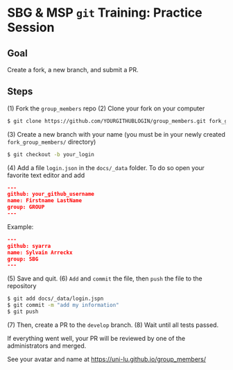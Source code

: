 # SBG & MSP `git` Training: Practice Session

## Goal
Create a fork, a new branch, and submit a PR.

## Steps

(1) Fork the `group_members` repo
(2) Clone your fork on your computer
```sh
$ git clone https://github.com/YOURGITHUBLOGIN/group_members.git fork_group_members
```
(3) Create a new branch with your name (you must be in your newly created `fork_group_members/` directory)
```sh
$ git checkout -b your_login
```
(4) Add a file `login.json` in the `docs/_data` folder. To do so open your favorite text editor and add
```json
---
github: your_github_username
name: Firstname LastName
group: GROUP
---
```
Example:
```json
---
github: syarra
name: Sylvain Arreckx
group: SBG
---
```
(5) Save and quit.
(6) `Add` and `commit` the file, then `push` the file to the repository
```sh
$ git add docs/_data/login.jspn
$ git commit -m "add my information"
$ git push
```
(7) Then, create a PR to the `develop` branch.
(8) Wait until all tests passed.

If everything went well, your PR will be reviewed by one of the administrators and merged.

See your avatar and name at https://uni-lu.github.io/group_members/
